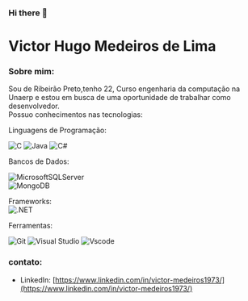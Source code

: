 ### Hi there 👋

# Victor Hugo Medeiros de Lima

### Sobre mim:

Sou de Ribeirão Preto,tenho 22, Curso engenharia da computação na Unaerp e estou em busca de uma oportunidade de trabalhar como desenvolvedor.<br>
Possuo conhecimentos nas tecnologias:<br> 
 
 Linguagens de Programação: <br>

 ![C](https://img.shields.io/badge/C-00599C?style=for-the-badge&logo=c&logoColor=white)
 ![Java](https://img.shields.io/badge/java-%23ED8B00.svg?style=for-the-badge&logo=openjdk&logoColor=white)
 ![C#](https://img.shields.io/badge/C%23-239120?style=for-the-badge&logo=c-sharp&logoColor=white)  

 Bancos de Dados: <br>

 ![MicrosoftSQLServer](https://img.shields.io/badge/Microsoft%20SQL%20Server-CC2927?style=for-the-badge&logo=microsoft%20sql%20server&logoColor=white)    
 ![MongoDB](https://img.shields.io/badge/MongoDB-%234ea94b.svg?style=for-the-badge&logo=mongodb&logoColor=white)

 Frameworks: <br>
 ![.NET](https://img.shields.io/badge/.NET-5C2D91?style=for-the-badge&logo=.net&logoColor=white)

 Ferramentas: <br>

 ![Git](https://img.shields.io/badge/GIT-E44C30?style=for-the-badge&logo=git&logoColor=white)
 ![Visual Studio](https://img.shields.io/badge/Visual%20Studio-5C2D91.svg?style=for-the-badge&logo=visual-studio&logoColor=white)
 ![Vscode](https://img.shields.io/badge/Vscode-007ACC?style=for-the-badge&logo=visual-studio-code&logoColor=white)

### contato:

- LinkedIn: [https://www.linkedin.com/in/victor-medeiros1973/](https://www.linkedin.com/in/victor-medeiros1973/)
